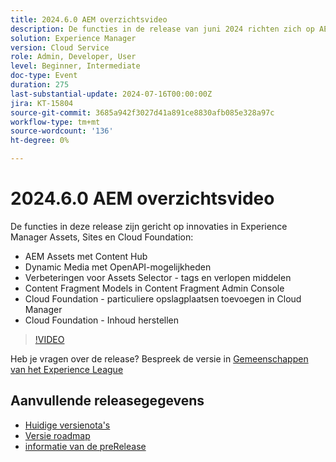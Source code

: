 ```yaml
---
title: 2024.6.0 AEM overzichtsvideo
description: De functies in de release van juni 2024 richten zich op AEM Assets met Content Hub, Dynamic Media met OpenAPI-mogelijkheden, verbeteringen in Assets Selector - tags en verlopen elementen, modellen van inhoudsfragmenten in Content Fragment Admin Console, Cloud Foundation - Privéopslagplaatsen in Cloud Manager toevoegen, en Cloud Foundation - Inhoudsherstel.
solution: Experience Manager
version: Cloud Service
role: Admin, Developer, User
level: Beginner, Intermediate
doc-type: Event
duration: 275
last-substantial-update: 2024-07-16T00:00:00Z
jira: KT-15804
source-git-commit: 3685a942f3027d41a891ce8830afb085e328a97c
workflow-type: tm+mt
source-wordcount: '136'
ht-degree: 0%

---
```



# 2024.6.0 AEM overzichtsvideo

De functies in deze release zijn gericht op innovaties in Experience Manager Assets, Sites en Cloud Foundation:

* AEM Assets met Content Hub
* Dynamic Media met OpenAPI-mogelijkheden
* Verbeteringen voor Assets Selector - tags en verlopen middelen
* Content Fragment Models in Content Fragment Admin Console
* Cloud Foundation - particuliere opslagplaatsen toevoegen in Cloud Manager
* Cloud Foundation - Inhoud herstellen

>[!VIDEO](https://video.tv.adobe.com/v/3430779/?learn=on)


Heb je vragen over de release?  Bespreek de versie in [ Gemeenschappen van het Experience League ](https://adobe.ly/44Ofo8H)

## Aanvullende releasegegevens

* [ Huidige versienota&#39;s ](https://experienceleague.adobe.com/docs/experience-manager-cloud-service/content/release-notes/home.html)
* [ Versie roadmap ](https://experienceleague.adobe.com/docs/experience-manager-release-information/aem-release-updates/update-releases-roadmap.html)
* [ informatie van de preRelease ](https://experienceleague.adobe.com/docs/experience-manager-cloud-service/content/release-notes/prerelease.html)
